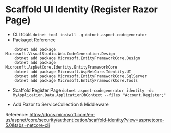 # Scaffold UI Identity (Register Razor Page)
*   CLI tools
  ``` dotnet tool install -g dotnet-aspnet-codegenerator ```
*   Packaget Reference
```
    dotnet add package Microsoft.VisualStudio.Web.CodeGeneration.Design
    dotnet add package Microsoft.EntityFrameworkCore.Design
    dotnet add package Microsoft.AspNetCore.Identity.EntityFrameworkCore
    dotnet add package Microsoft.AspNetCore.Identity.UI
    dotnet add package Microsoft.EntityFrameworkCore.SqlServer
    dotnet add package Microsoft.EntityFrameworkCore.Tools
```
*   Scaffold Register Page
``` dotnet aspnet-codegenerator identity -dc MyApplication.Data.ApplicationDbContext --files "Account.Register;" ```

*   Add Razor to ServiceCollection & Middleware

Reference: https://docs.microsoft.com/en-us/aspnet/core/security/authentication/scaffold-identity?view=aspnetcore-5.0&tabs=netcore-cli
  
